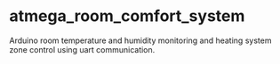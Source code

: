 # atmega_room_comfort_system
Arduino room temperature and humidity monitoring and heating system zone control using uart communication. 
